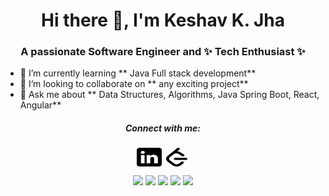 <h1 align="center">Hi there 👋, I'm Keshav K. Jha</h1>
<h3 align="center">A passionate Software Engineer and ✨ Tech Enthusiast ✨</h3>

- 🌱 I’m currently learning ** Java Full stack development**
- 👯 I’m looking to collaborate on ** any exciting project**
- 💬 Ask me about ** Data Structures, Algorithms, Java Spring Boot, React, Angular**

<h5 align="center">Connect with me:</h5>
<p align="center">
<a href="https://www.linkedin.com/in/i-keshav/" target="blank"><img align="center" src="https://raw.githubusercontent.com/myself-NEO/icon-store/c2476c0bd035f3254e7283a26ac951ed4d990ad2/social/linkedin.svg" alt="https://www.linkedin.com/in/i-keshav/" height="30" width="40" /></a>
<a href="https://leetcode.com/u/neokkj11/" target="blank"><img align="center" src="https://raw.githubusercontent.com/myself-NEO/icon-store/40910d0d56b4db01e69b54aa895e8034171f248f/social/leetcode.svg" alt="keshav_jha" height="30" width="40" /></a>
</p>

<div align="center">
<img height="180em" src="https://github-profile-summary-cards.vercel.app/api/cards/profile-details?username=myself-NEO&theme=github_dark" />
<img height="180em" src="https://github-profile-summary-cards.vercel.app/api/cards/repos-per-language?username=myself-NEO&theme=github_dark"  />
<img height="180em" src="https://github-profile-summary-cards.vercel.app/api/cards/most-commit-language?username=myself-NEO&theme=github_dark"  />
<img height="180em" src="https://github-profile-summary-cards.vercel.app/api/cards/stats?username=myself-NEO&theme=github_dark"/>
<img height="180em" src="https://github-profile-summary-cards.vercel.app/api/cards/productive-time?username=myself-NEO&theme=github_dark" />
</div>
